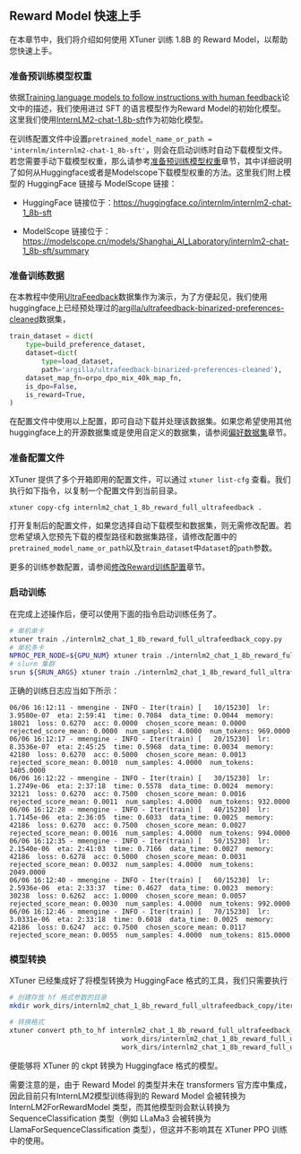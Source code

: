 ## Reward Model 快速上手

在本章节中，我们将介绍如何使用 XTuner 训练 1.8B 的 Reward Model，以帮助您快速上手。

### 准备预训练模型权重

依据[Training language models to follow instructions with human feedback](https://arxiv.org/abs/2203.02155)论文中的描述，我们使用进过 SFT 的语言模型作为Reward Model的初始化模型。这里我们使用[InternLM2-chat-1.8b-sft](<>)作为初始化模型。

在训练配置文件中设置`pretrained_model_name_or_path = 'internlm/internlm2-chat-1_8b-sft'`，则会在启动训练时自动下载模型文件。若您需要手动下载模型权重，那么请参考[准备预训练模型权重](<>)章节，其中详细说明了如何从Huggingface或者是Modelscope下载模型权重的方法。这里我们附上模型的 HuggingFace 链接与 ModelScope 链接：

- HuggingFace 链接位于：https://huggingface.co/internlm/internlm2-chat-1_8b-sft

- ModelScope 链接位于：https://modelscope.cn/models/Shanghai_AI_Laboratory/internlm2-chat-1_8b-sft/summary

### 准备训练数据

在本教程中使用[UltraFeedback](<>)数据集作为演示，为了方便起见，我们使用huggingface上已经预处理过的[argilla/ultrafeedback-binarized-preferences-cleaned](<>)数据集，

```python
train_dataset = dict(
    type=build_preference_dataset,
    dataset=dict(
        type=load_dataset,
        path='argilla/ultrafeedback-binarized-preferences-cleaned'),
    dataset_map_fn=orpo_dpo_mix_40k_map_fn,
    is_dpo=False,
    is_reward=True,
)
```

在配置文件中使用以上配置，即可自动下载并处理该数据集。如果您希望使用其他huggingface上的开源数据集或是使用自定义的数据集，请参阅[偏好数据集](<>)章节。

### 准备配置文件

XTuner 提供了多个开箱即用的配置文件，可以通过 `xtuner list-cfg` 查看。我们执行如下指令，以复制一个配置文件到当前目录。

```bash
xtuner copy-cfg internlm2_chat_1_8b_reward_full_ultrafeedback .
```

打开复制后的配置文件，如果您选择自动下载模型和数据集，则无需修改配置。若您希望填入您预先下载的模型路径和数据集路径，请修改配置中的`pretrained_model_name_or_path`以及`train_dataset`中`dataset`的`path`参数。

更多的训练参数配置，请参阅[修改Reward训练配置](<>)章节。

### 启动训练

在完成上述操作后，便可以使用下面的指令启动训练任务了。

```bash
# 单机单卡
xtuner train ./internlm2_chat_1_8b_reward_full_ultrafeedback_copy.py
# 单机多卡
NPROC_PER_NODE=${GPU_NUM} xtuner train ./internlm2_chat_1_8b_reward_full_ultrafeedback_copy.py
# slurm 集群
srun ${SRUN_ARGS} xtuner train ./internlm2_chat_1_8b_reward_full_ultrafeedback_copy.py --launcher slurm
```

正确的训练日志应当如下所示：

```
06/06 16:12:11 - mmengine - INFO - Iter(train) [   10/15230]  lr: 3.9580e-07  eta: 2:59:41  time: 0.7084  data_time: 0.0044  memory: 18021  loss: 0.6270  acc: 0.0000  chosen_score_mean: 0.0000  rejected_score_mean: 0.0000  num_samples: 4.0000  num_tokens: 969.0000
06/06 16:12:17 - mmengine - INFO - Iter(train) [   20/15230]  lr: 8.3536e-07  eta: 2:45:25  time: 0.5968  data_time: 0.0034  memory: 42180  loss: 0.6270  acc: 0.5000  chosen_score_mean: 0.0013  rejected_score_mean: 0.0010  num_samples: 4.0000  num_tokens: 1405.0000
06/06 16:12:22 - mmengine - INFO - Iter(train) [   30/15230]  lr: 1.2749e-06  eta: 2:37:18  time: 0.5578  data_time: 0.0024  memory: 32121  loss: 0.6270  acc: 0.7500  chosen_score_mean: 0.0016  rejected_score_mean: 0.0011  num_samples: 4.0000  num_tokens: 932.0000
06/06 16:12:28 - mmengine - INFO - Iter(train) [   40/15230]  lr: 1.7145e-06  eta: 2:36:05  time: 0.6033  data_time: 0.0025  memory: 42186  loss: 0.6270  acc: 0.7500  chosen_score_mean: 0.0027  rejected_score_mean: 0.0016  num_samples: 4.0000  num_tokens: 994.0000
06/06 16:12:35 - mmengine - INFO - Iter(train) [   50/15230]  lr: 2.1540e-06  eta: 2:41:03  time: 0.7166  data_time: 0.0027  memory: 42186  loss: 0.6278  acc: 0.5000  chosen_score_mean: 0.0031  rejected_score_mean: 0.0032  num_samples: 4.0000  num_tokens: 2049.0000
06/06 16:12:40 - mmengine - INFO - Iter(train) [   60/15230]  lr: 2.5936e-06  eta: 2:33:37  time: 0.4627  data_time: 0.0023  memory: 30238  loss: 0.6262  acc: 1.0000  chosen_score_mean: 0.0057  rejected_score_mean: 0.0030  num_samples: 4.0000  num_tokens: 992.0000
06/06 16:12:46 - mmengine - INFO - Iter(train) [   70/15230]  lr: 3.0331e-06  eta: 2:33:18  time: 0.6018  data_time: 0.0025  memory: 42186  loss: 0.6247  acc: 0.7500  chosen_score_mean: 0.0117  rejected_score_mean: 0.0055  num_samples: 4.0000  num_tokens: 815.0000

```

### 模型转换

XTuner 已经集成好了将模型转换为 HuggingFace 格式的工具，我们只需要执行

```bash
# 创建存放 hf 格式参数的目录
mkdir work_dirs/internlm2_chat_1_8b_reward_full_ultrafeedback_copy/iter_15230_hf

# 转换格式
xtuner convert pth_to_hf internlm2_chat_1_8b_reward_full_ultrafeedback_copy.py.py \
                            work_dirs/internlm2_chat_1_8b_reward_full_ultrafeedback_copy.py/iter_15230.pth \
                            work_dirs/internlm2_chat_1_8b_reward_full_ultrafeedback_copy.py/iter_15230_hf
```

便能够将 XTuner 的 ckpt 转换为 Huggingface 格式的模型。

需要注意的是，由于 Reward Model 的类型并未在 transformers 官方库中集成，因此目前只有InternLM2模型训练得到的 Reward Model 会被转换为 InternLM2ForRewardModel 类型，而其他模型则会默认转换为 SequenceClassification 类型（例如 LLaMa3 会被转换为 LlamaForSequenceClassification 类型），但这并不影响其在 XTuner PPO 训练中的使用。

